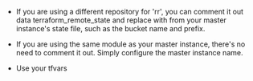 + If you are using a different repository for 'rr', 
 you can comment it out data terraform_remote_state and replace  with from your 
  master instance's state file, such as the bucket name and prefix.
+ If you are using the same module as your master instance, 
 there's no need to comment it out. Simply configure the master instance name.

+ Use your tfvars
